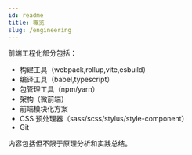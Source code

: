 ```yaml
---
id: readme
title: 概览
slug: /engineering
---
```


前端工程化部分包括：

- 构建工具（webpack,rollup,vite,esbuild）
- 编译工具（babel,typescript）
- 包管理工具（npm/yarn）
- 架构（微前端）
- 前端模块化方案
- CSS 预处理器（sass/scss/stylus/style-component）
- Git

内容包括但不限于原理分析和实践总结。
